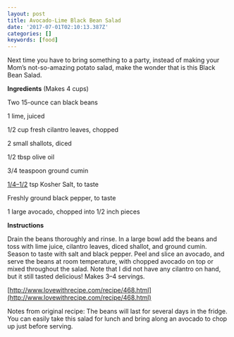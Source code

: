 ```yaml
---
layout: post
title: Avocado-Lime Black Bean Salad
date: '2017-07-01T02:10:13.387Z'
categories: []
keywords: [food]
---
```


Next time you have to bring something to a party, instead of making your Mom’s not-so-amazing potato salad, make the wonder that is this Black Bean Salad.

**Ingredients** (Makes 4 cups)

Two 15-ounce can black beans

1 lime, juiced

1/2 cup fresh cilantro leaves, chopped

2 small shallots, diced

1/2 tbsp olive oil

3/4 teaspoon ground cumin

[1/4–1/2](https://www.blogger.com/null) tsp Kosher Salt, to taste

Freshly ground black pepper, to taste

1 large avocado, chopped into 1/2 inch pieces

**Instructions**

Drain the beans thoroughly and rinse. In a large bowl add the beans and toss with lime juice, cilantro leaves, diced shallot, and ground cumin. Season to taste with salt and black pepper. Peel and slice an avocado, and serve the beans at room temperature, with chopped avocado on top or mixed throughout the salad. Note that I did not have any cilantro on hand, but it still tasted delicious! Makes 3–4 servings.

[http://www.lovewithrecipe.com/recipe/468.html](http://www.lovewithrecipe.com/recipe/468.html)

Notes from original recipe: The beans will last for several days in the fridge. You can easily take this salad for lunch and bring along an avocado to chop up just before serving.